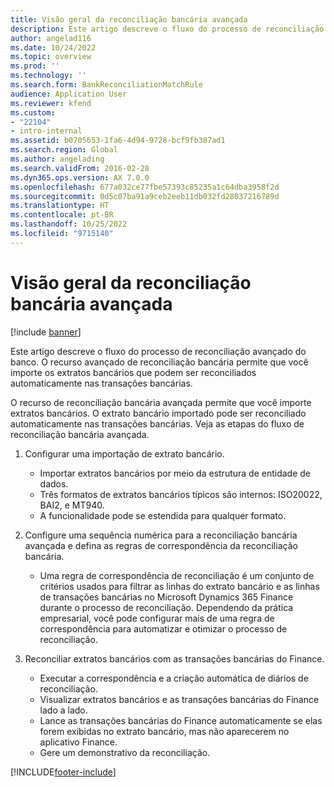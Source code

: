 ```yaml
---
title: Visão geral da reconciliação bancária avançada
description: Este artigo descreve o fluxo do processo de reconciliação avançado do banco. O recurso avançado de reconciliação bancária permite que você importe os extratos bancários que podem ser reconciliados automaticamente nas transações bancárias.
author: angelad116
ms.date: 10/24/2022
ms.topic: overview
ms.prod: ''
ms.technology: ''
ms.search.form: BankReconciliationMatchRule
audience: Application User
ms.reviewer: kfend
ms.custom:
- "22104"
- intro-internal
ms.assetid: b0705653-1fa6-4d94-9728-bcf9fb387ad1
ms.search.region: Global
ms.author: angelading
ms.search.validFrom: 2016-02-28
ms.dyn365.ops.version: AX 7.0.0
ms.openlocfilehash: 677a032ce77fbe57393c85235a1c64dba3958f2d
ms.sourcegitcommit: 0d5c07ba91a9ceb2eeb11db032fd28037216789d
ms.translationtype: HT
ms.contentlocale: pt-BR
ms.lasthandoff: 10/25/2022
ms.locfileid: "9715140"
---
```

# <a name="advanced-bank-reconciliation-overview"></a>Visão geral da reconciliação bancária avançada

[!include [banner](../includes/banner.md)]

Este artigo descreve o fluxo do processo de reconciliação avançado do banco. O recurso avançado de reconciliação bancária permite que você importe os extratos bancários que podem ser reconciliados automaticamente nas transações bancárias.

O recurso de reconciliação bancária avançada permite que você importe extratos bancários. O extrato bancário importado pode ser reconciliado automaticamente nas transações bancárias. Veja as etapas do fluxo de reconciliação bancária avançada.

1.  Configurar uma importação de extrato bancário.
    -   Importar extratos bancários por meio da estrutura de entidade de dados.
    -   Três formatos de extratos bancários típicos são internos: ISO20022, BAI2, e MT940.
    -   A funcionalidade pode se estendida para qualquer formato.

2.  Configure uma sequência numérica para a reconciliação bancária avançada e defina as regras de correspondência da reconciliação bancária.
    -   Uma regra de correspondência de reconciliação é um conjunto de critérios usados para filtrar as linhas do extrato bancário e as linhas de transações bancárias no Microsoft Dynamics 365 Finance durante o processo de reconciliação. Dependendo da prática empresarial, você pode configurar mais de uma regra de correspondência para automatizar e otimizar o processo de reconciliação.

3.  Reconciliar extratos bancários com as transações bancárias do Finance.
    -   Executar a correspondência e a criação automática de diários de reconciliação.
    -   Visualizar extratos bancários e as transações bancárias do Finance lado a lado.
    -   Lance as transações bancárias do Finance automaticamente se elas forem exibidas no extrato bancário, mas não aparecerem no aplicativo Finance.
    -   Gere um demonstrativo da reconciliação.







[!INCLUDE[footer-include](../../includes/footer-banner.md)]
